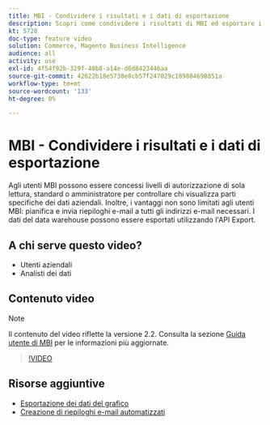 ```yaml
---
title: MBI - Condividere i risultati e i dati di esportazione
description: Scopri come condividere i risultati di MBI ed esportare i dati per l’integrazione con altri strumenti aziendali.
kt: 5728
doc-type: feature video
solution: Commerce, Magento Business Intelligence
audience: all
activity: use
exl-id: 4f54f92b-329f-48b8-a14e-d6d8423446aa
source-git-commit: 42622b18e5738e8cb57f247029c189884698851a
workflow-type: tm+mt
source-wordcount: '133'
ht-degree: 0%

---
```


# MBI - Condividere i risultati e i dati di esportazione

Agli utenti MBI possono essere concessi livelli di autorizzazione di sola lettura, standard o amministratore per controllare chi visualizza parti specifiche dei dati aziendali. Inoltre, i vantaggi non sono limitati agli utenti MBI: pianifica e invia riepiloghi e-mail a tutti gli indirizzi e-mail necessari. I dati del data warehouse possono essere esportati utilizzando l&#39;API Export.

## A chi serve questo video?

- Utenti aziendali
- Analisti dei dati

## Contenuto video

>[!NOTE]
>
>Il contenuto del video riflette la versione 2.2. Consulta la sezione [Guida utente di MBI](https://docs.magento.com/mbi/) per le informazioni più aggiornate.

>[!VIDEO](https://video.tv.adobe.com/v/35983?quality=12&learn=on)

## Risorse aggiuntive

- [Esportazione dei dati del grafico](https://docs.magento.com/mbi/data-user/export-data/exp-chart-dash.html)
- [Creazione di riepiloghi e-mail automatizzati](https://docs.magento.com/mbi/data-user/export-data/email-summaries.html)
